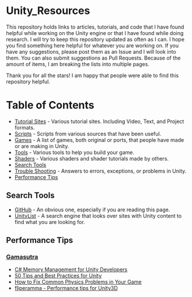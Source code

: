 # Unity_Resources
This repository holds links to articles, tutorials, and code that I have found helpful while working on the Unity engine or that I have found while doing research.  I will try to keep this repository updated as often as I can.  I hope you find something here helpful for whatever you are working on.  If you have any suggestions, please post them as an Issue and I will look into them.  You can also submit suggestions as Pull Requests.  Because of the amount of items, I am breaking the lists into multiple pages.

Thank you for all the stars!  I am happy that people were able to find this repository helpful.

# Table of Contents
- [Tutorial Sites](https://github.com/Endarren/Unity_Resources/tree/master/Tutorials) - Various tutorial sites.  Including Video, Text, and Project formats.
- [Scripts](https://github.com/Endarren/Unity_Resources/tree/master/Scripts) - Scripts from various sources that have been useful.  
- [Games](https://github.com/Endarren/Unity_Resources/tree/master/Games) - A list of games, both original or ports, that people have made or are making in Unity.
- [Tools](https://github.com/Endarren/Unity_Resources/blob/master/Tools/Readme.md) - Various tools to help you build your game.
- [Shaders](https://github.com/Endarren/Unity_Resources/tree/master/Shaders) - Various shaders and shader tutorials made by others.
- [Search Tools](#searchtools)
- [Trouble Shooting](https://github.com/Endarren/Unity_Resources/tree/master/Troubleshooting) - Answers to errors, exceptions, or problems in Unity.
- [Performance Tips](#performance-tips)





## Search Tools
* [GitHub](github.com) - An obvious one, especially if you are reading this page.
* [UnityList](http://unitylist.com/) - A search engine that looks over sites with Unity content to find what you are looking for.


## Performance Tips
### [Gamasutra](https://www.gamasutra.com/)
* [C# Memory Management for Unity Developers](https://www.gamasutra.com/blogs/WendelinReich/20131109/203841/C_Memory_Management_for_Unity_Developers_part_1_of_3.php)
* [50 Tips and Best Practices for Unity](https://www.gamasutra.com/blogs/HermanTulleken/20160812/279100/50_Tips_and_Best_Practices_for_Unity_2016_Edition.php)
* [How to Fix Common Physics Problems in Your Game](https://gamedevelopment.tutsplus.com/articles/how-to-fix-common-physics-problems-in-your-game--cms-21418)
* [fliperamma - Performance tips for Unity3D](http://fliperamma.com/performance-tips-for-unity3d/)
